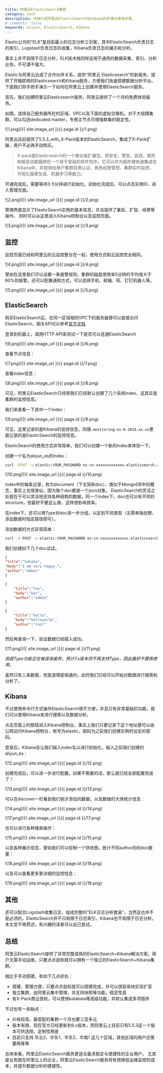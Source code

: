 ```yaml
---
title: 阿里云ElasticSearch教程
category: tech
description: 详细介绍阿里云ElasticSearch与Kibana的开通与使用步骤。
# comments: false
keywords: aliyun, ElasticSearch, Kibana
---
```


Elastic公司的“ELK”是目前最火的日志分析三剑客，其中ElasticSearch负责日志的索引，Logstash负责日志的收集，Kibana负责日志的展示和分析。

事实上并不局限于日志分析，ELK技术栈同样适用于通用的数据采集、索引、分析业务。不可谓不强大。

Elastic与阿里云达成了合作伙伴关系，提供“阿里云 Elasticsearch”的新服务，提供了开箱即用的Elasticsearch和Kibana服务，方便我们快速搭建数据分析平台。下面我们将手把手演示一下如何在阿里云上创建并使用ElasticSearch服务。


首先，我们创建阿里云Elasticsearch服务，阿里云提供了一个月的免费体验服务。

如图，选择自己服务器所在的区域、VPC以及下面的虚拟交换机。对于大规模集群，可以勾选dedicated master，专用主节点可增强群集的稳定性。

![1.png]({{ site.image_url }}{{ page.id }}/1.png)

阿里云目前提供了5.5.3_with_X-Pack版本的ElasticSearch，集成了X-Pack扩展，用户不必再手动购买。

> X-pack是Elasticsearch的一个商业版扩展包，将安全，警告，监视，图形和报告功能捆绑在一个易于安装的软件包中。它可以作为插件被快速集成在Kibana中，并提供给用户集群启用认证、角色权限管控、集群实时监控、可视化报表生成、机器学习等能力。

开通完成后，需要等待3-5分钟进行初始化。初始化完成后，可以点击实例ID，进入管理页面。

![2.png]({{ site.image_url }}{{ page.id }}/2.png)

管理界面显示了ElasticSearch实例的基本信息，并且提供了重启、扩容、续费等操作。
同时可以从这里进入Kibana控制台以及监控页面。

![3.png]({{ site.image_url }}{{ page.id }}/3.png)


## 监控

监控页面已经和阿里云的云监控整合在一起，使用方式和云监控完全相同。

![4.png]({{ site.image_url }}{{ page.id }}/4.png)

譬如在这里我们可以设置一条报警规则，集群的磁盘使用率5分钟的平均值大于80%则报警。还可以配置通知方式，可以选择手机、邮箱、旺、钉钉机器人等。

![5.png]({{ site.image_url }}{{ page.id }}/5.png)


## ElasticSearch

购买ElasticSearch后，在同一区域相同VPC下的服务器便可以直接访问ElasticSearch，相关API可以参考[官方文档](https://www.elastic.co/guide/en/elasticsearch/reference/5.5/index.html)

登录到机器上，调用HTTP API来测试一下是否可以连通ElasticSearch

![6.png]({{ site.image_url }}{{ page.id }}/6.png)

查看节点信息：

![7.png]({{ site.image_url }}{{ page.id }}/7.png)

查看index信息：

![8.png]({{ site.image_url }}{{ page.id }}/8.png)


可见，阿里云ElasticSearch已经帮我们已经默认创建了几个系统index，这其实是集群的监控信息。

我们来查看一下其中一个index：

![9.png]({{ site.image_url }}{{ page.id }}/9.png)

可见，这里记录的是Kibana的监控信息，同理`.monitoring-es-6-2018.xx.xx`里面记录的是ElasticSearch的监控信息。


ElasticSearch的使用方式非常简单，我们可以创建一个新的index来体验一下。

创建一个名为aliyun_es的index：

```bash
curl -XPUT -u elastic:YOUR_PASSWORD es-cn-xxxxxxxxxxxxx.elasticsearch.aliyuncs.com:9200/aliyun_es
```

![10.png]({{ site.image_url }}{{ page.id }}/10.png)

index中的每条记录，称为document（下文简称doc），类似于MongoDB中的概念，事实上也很类似，因为每个doc都是一个json对象。
ElasticSearch的灵活之处就在于可以灵活地支持各种结构的数据，同一个index下，doc也可以有不同的structure，但最好不要这么做，这样很影响效率。

在index下，还可以用Type对doc进一步分组，以区别不同类型（无需单独创建，添加数据时指定路径即可）。

添加数据的方式非常简单：

```bash
curl -X POST -u elastic:YOUR_PASSWORD es-cn-xxxxxxxxxxxxx.elasticsearch.aliyuncs.com:9200/index_name/type_name -d '{...}' 
```

我们创建如下几个doc试试。

```json
{
"title":"hahaha",
"body":"I am very happy.",
"author":"admin"
}

{
	"title":"foo",
	"body":"bar",
	"author":"admin"
}

{
	"title":"hello",
	"body":"helloworld",
	"author":"root"
}
```

然后再查询一下，验证数据已经插入成功。

![11.png]({{ site.image_url }}{{ page.id }}/11.png)

*但是Type功能正在被逐渐废弃，预计7.x版本将不再支持Type，因此最好不要再使用。*


虽然只有三条数据，但是道理是相通的，此时我们已经可以开始对数据进行搜索和分析了。



## Kibana

不过使用命令行方式操作ElasticSearch很不方便，并且只有非常基础的功能，我们可以使用Kibana来进行搜索以及数据分析。

点击页面上的按钮进入Kibana控制台，事实上我们只要记录下这个地址便可以由公网访问Kibana控制台，账号为elastic，密码为之前我们创建实例时设定的密码。

登录后，Kibana会让我们输入index名以进行初始化，输入之前我们创建的aliyun_es：

![12.png]({{ site.image_url }}{{ page.id }}/12.png)

创建完成后，可以进一步进行配置。如果不需要的话，那么就已经全部配置完成了！

![13.png]({{ site.image_url }}{{ page.id }}/13.png)

可以在discover一栏看到我们刚才添加的数据，以及数据的大体统计信息：

![14.png]({{ site.image_url }}{{ page.id }}/14.png)

![17.png]({{ site.image_url }}{{ page.id }}/17.png)

也可以进行各种搜索操作：

![15.png]({{ site.image_url }}{{ page.id }}/15.png)

以及各种展示信息，譬如我们可以绘制一个饼状图，统计不同author的的doc数量：

![18.png]({{ site.image_url }}{{ page.id }}/18.png)

以及可以查看更多更详细的监控信息：

![19.png]({{ site.image_url }}{{ page.id }}/19.png)

## 其他

还可以配合Logstash收集日志，组成完整的"ELK日志分析套装"，当然这也并不是必须的，ElasticSearch并不只局限于日志索引，Kibana也不局限于日志分析。
本文变不再赘述，有兴趣的读者可以自己尝试。

## 总结

阿里云ElasticSearch提供了非常完整成熟的ElasticSearch+Kibana解决方案，用户无需手动运维，只要点点鼠标就可以拥有一个独立的ElasticSearch+Kibana集群。

相比于手动搭建，有如下几点好处：

* 搭建、管理方便，只要点点鼠标就可以搭建完成，并可以很容易地实现扩容
* 独立集群，由阿里云集中管理，并支持快照等功能，稳定性高
* 有X-Pack商业授权，可以使用balabala等高级功能，并默认集成多项插件

不过也有一些缺点：

* 价格较高，最低配的集群一个月也要三百多元
* 版本有限，现在官方已经更新到6.x版本，而阿里云上目前只有5.5.3这一个版本可供选择，定制性稍差
* 目前只支持 华北2、华东1、华东2、华南1 这几个区域，其他区域的用户还需要再等等


总体来看，阿里云ElasticSearch服务更适合最求稳定与便捷性的企业用户。
尤其是业务跑在阿里云上的企业，阿里云ElasticSearch服务将有效降低运维监控的成本，并提升数据分析的便捷性。
